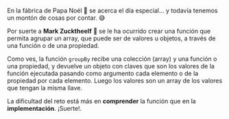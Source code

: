 En la fábrica de Papa Noél 🎅 se acerca el día especial... y todavía tenemos un montón de cosas por contar. 😅

Por suerte a **Mark Zucktheelf** 🧝 se le ha ocurrido crear una función que permita agrupar un array, que puede ser de valores u objetos, a través de una función o de una propiedad.

Como ves, la función `groupBy` recibe una colección (array) y una función o una propiedad, y devuelve un objeto con claves que son los valores de la función ejecutada pasando como argumento cada elemento o de la propiedad por cada elemento. Luego los valores son un array de los valores que tengan la misma llave.

La dificultad del reto está más en **comprender** la función que en la **implementación**. ¡Suerte!.